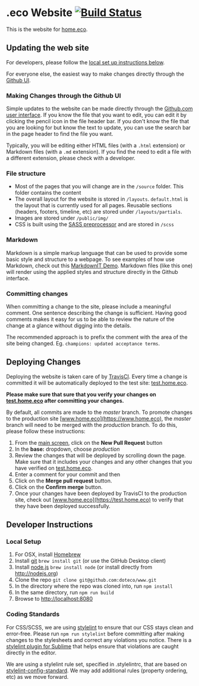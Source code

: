 # .eco Website [![Build Status](https://travis-ci.org/doteco/www.svg?branch=master)](https://travis-ci.org/doteco/www)

This is the website for [home.eco](https://www.home.eco).

## Updating the web site

For developers, please follow the [local set up instructions below](#local-setup).

For everyone else, the easiest way to make changes directly through the [Github UI](https://github.com/doteco/www).

### Making Changes through the Github UI

Simple updates to the website can be made directly through the [Github.com user interface](https://github.com/doteco/www). If you know the file that you want to edit, you can edit it by clicking the pencil icon in the file header bar. If you don't know the file that you are looking for but know the text to update, you can use the search bar in the page header to find the file you want.

Typically, you will be editing either HTML files (with a `.html` extension) or Markdown files (with a `.md` extension). If you find the need to edit a file with a different extension, please check with a developer.

### File structure

* Most of the pages that you will change are in the `/source` folder. This folder contains the content
* The overall layout for the website is stored in `/layouts`. `default.html` is the layout that is currently used for all pages. Reusable sections (headers, footers, timeline, etc) are stored under `/layouts/partials`.
* Images are stored under `/public/img/`
* CSS is built using the [SASS preprocessor](http://sass-lang.com/) and are stored in `/scss`

### Markdown

Markdown is a simple markup language that can be used to provide some basic style and structure to a webpage. To see examples of how use Markdown, check out this [MarkdownIT Demo](https://markdown-it.github.io/). Markdown files (like this one) will render using the applied styles and structure directly in the Github interface.

### Committing changes

When committing a change to the site, please include a meaningful comment. One sentence describing the change is sufficient. Having good comments makes it easy for us to be able to review the nature of the change at a glance without digging into the details.

The recommended approach is to prefix the comment with the area of the site being changed. Eg. `champions: updated acceptance terms`.

## Deploying Changes

Deploying the website is taken care of by [TravisCI](https://travis-ci.org/doteco/www). Every time a change is committed it will be automatically deployed to the test site: [test.home.eco](https://test.home.eco).

**Please make sure that sure that you verify your changes on [test.home.eco](https://test.home.eco) after committing your changes.**

By default, all commits are made to the *master* branch. To promote changes to the production site [www.home.eco](https://www.home.eco), the *master* branch will need to be merged with the *production* branch. To do this, please follow these instructions:

1. From the [main screen](https://github.com/doteco/www), click on the **New Pull Request** button
2. In the **base:** dropdown, choose _production_
3. Review the changes that will be deployed by scrolling down the page. Make sure that it includes your changes and any other changes that you have verified on [test.home.eco](https://test.home.eco).
4. Enter a comment for your commit and then
5. Click on the **Merge pull request** button.
6. Click on the **Confirm merge** button.
7. Once your changes have been deployed by TravisCI to the production site, check out [www.home.eco](https://test.home.eco) to verify that they have been deployed successfully.


## Developer Instructions

<a name="local-setup"></a>
### Local Setup

1. For OSX, install [Homebrew](http://brew.sh/)
2. Install [git](https://git-scm.com/downloads) `brew install git` (or use the GitHub Desktop client)
2. Install [node.js](http://nodejs.org) `brew install node` (or install directly from http://nodejs.org)
2. Clone the repo `git clone git@github.com:doteco/www.git`
2. In the directory where the repo was cloned into, run `npm install`
3. In the same directory, run `npm run build`
4. Browse to [http://localhost:8080](http://localhost:8080)

### Coding Standards

For CSS/SCSS, we are using [stylelint](https://stylelint.io/) to ensure that our CSS stays clean and error-free. Please run `npm run stylelint` before committing after making changes to the stylesheets and correct any violations you notice. There is a [stylelint plugin for Sublime](https://github.com/kungfusheep/SublimeLinter-contrib-stylelint) that helps ensure that violations are caught directly in the editor.

We are using a stylelint rule set, specified in .stylelintrc, that are based on [stylelint-config-standard](https://github.com/stylelint/stylelint-config-standard). We may add additional rules (property ordering, etc) as we move forward.

